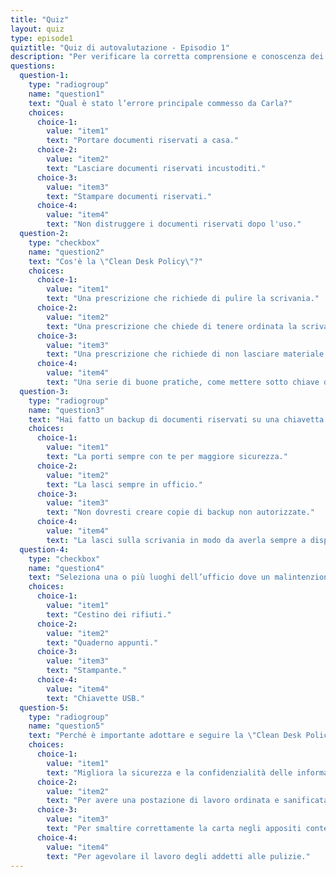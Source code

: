 ```yaml
---
title: "Quiz"
layout: quiz
type: episode1
quiztitle: "Quiz di autovalutazione - Episodio 1"
description: "Per verificare la corretta comprensione e conoscenza dei temi di Security Awareness trattati in questo corso, qui è possibile effettuare un quiz di autovalutazione!"
questions:
  question-1:
    type: "radiogroup"
    name: "question1"
    text: "Qual è stato l’errore principale commesso da Carla?"
    choices:
      choice-1:
        value: "item1"
        text: "Portare documenti riservati a casa."
      choice-2:
        value: "item2"
        text: "Lasciare documenti riservati incustoditi."
      choice-3:
        value: "item3"
        text: "Stampare documenti riservati."
      choice-4:
        value: "item4"
        text: "Non distruggere i documenti riservati dopo l'uso."
  question-2:
    type: "checkbox"
    name: "question2"
    text: "Cos'è la \"Clean Desk Policy\"?"
    choices:
      choice-1:
        value: "item1"
        text: "Una prescrizione che richiede di pulire la scrivania."
      choice-2:
        value: "item2"
        text: "Una prescrizione che chiede di tenere ordinata la scrivania."
      choice-3:
        value: "item3"
        text: "Una prescrizione che richiede di non lasciare materiale sensibile incustodito sulla scrivania."
      choice-4:
        value: "item4"
        text: "Una serie di buone pratiche, come mettere sotto chiave documenti sensibili prima di lasciare l’ufficio."
  question-3:
    type: "radiogroup"
    name: "question3"
    text: "Hai fatto un backup di documenti riservati su una chiavetta USB:"
    choices:
      choice-1:
        value: "item1"
        text: "La porti sempre con te per maggiore sicurezza."
      choice-2:
        value: "item2"
        text: "La lasci sempre in ufficio."
      choice-3:
        value: "item3"
        text: "Non dovresti creare copie di backup non autorizzate."
      choice-4:
        value: "item4"
        text: "La lasci sulla scrivania in modo da averla sempre a disposizione."
  question-4:
    type: "checkbox"
    name: "question4"
    text: "Seleziona una o più luoghi dell’ufficio dove un malintenzionato potrebbe accedere a dati riservati:"
    choices:
      choice-1:
        value: "item1"
        text: "Cestino dei rifiuti."
      choice-2:
        value: "item2"
        text: "Quaderno appunti."
      choice-3:
        value: "item3"
        text: "Stampante."
      choice-4:
        value: "item4"
        text: "Chiavette USB."
  question-5:
    type: "radiogroup"
    name: "question5"
    text: "Perché è importante adottare e seguire la \"Clean Desk Policy\" o \"Politica della scrivania pulita\"?"
    choices:
      choice-1:
        value: "item1"
        text: "Migliora la sicurezza e la confidenzialità delle informazioni trattate e crea un ambiente di lavoro più confortevole e meno stressante."
      choice-2:
        value: "item2"
        text: "Per avere una postazione di lavoro ordinata e sanificata."
      choice-3:
        value: "item3"
        text: "Per smaltire correttamente la carta negli appositi contenitori della raccolta differenziata."
      choice-4:
        value: "item4"
        text: "Per agevolare il lavoro degli addetti alle pulizie."
---
```

